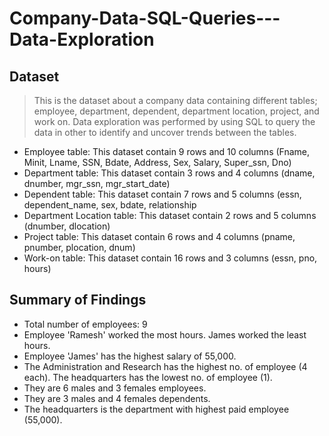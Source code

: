 # Company-Data-SQL-Queries---Data-Exploration

## Dataset

> This is the dataset about a company data containing different tables; employee, department, dependent, department location, project, and work on. Data exploration was performed by using SQL to query the data in other to identify and uncover trends between the tables.

- Employee table: This dataset contain 9 rows and 10 columns (Fname, Minit, Lname, SSN, Bdate, Address, Sex, Salary, Super_ssn, Dno)
- Department table: This dataset contain 3 rows and 4 columns (dname, dnumber, mgr_ssn, mgr_start_date)
- Dependent table: This dataset contain 7 rows and 5 columns (essn, dependent_name, sex, bdate, relationship
- Department Location table: This dataset contain 2 rows and 5 columns (dnumber, dlocation)
- Project table: This dataset contain 6 rows and 4 columns (pname, pnumber, plocation, dnum)
- Work-on table: This dataset contain 16 rows and 3 columns (essn, pno, hours)

## Summary of Findings
- Total number of employees: 9
- Employee 'Ramesh' worked the most hours. James worked the least hours.
- Employee 'James' has the highest salary of 55,000.
- The Administration and Research has the highest no. of employee (4 each). The headquarters has the lowest no. of employee (1).
- They are 6 males and 3 females employees.
- They are 3 males and 4 females dependents.
- The headquarters is the department with highest paid employee (55,000).
